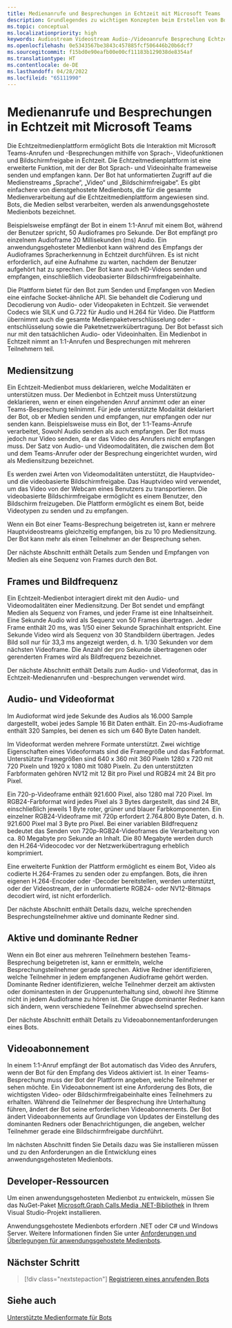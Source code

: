 ```yaml
---
title: Medienanrufe und Besprechungen in Echtzeit mit Microsoft Teams
description: Grundlegendes zu wichtigen Konzepten beim Erstellen von Bots, die Audio- und Videoanrufe in Echtzeit und Onlinebesprechungen durchführen können. Informieren zu Mediensitzungen, Bildfrequenz, Audio-/Videoformat und Referenz zu Entwicklerressourcen
ms.topic: conceptual
ms.localizationpriority: high
keywords: Audiostream Videostream Audio-/Videoanrufe Besprechung Echtzeit Medien anwendungsgehostete Medien dienstgehostete Medien
ms.openlocfilehash: 0e5343567be3843c457885fcf506446b20b6dcf7
ms.sourcegitcommit: f15bd0e90eafb00e00cf11183b129038de8354af
ms.translationtype: HT
ms.contentlocale: de-DE
ms.lasthandoff: 04/28/2022
ms.locfileid: "65111990"
---
```

# <a name="real-time-media-calls-and-meetings-with-microsoft-teams"></a>Medienanrufe und Besprechungen in Echtzeit mit Microsoft Teams

Die Echtzeitmedienplattform ermöglicht Bots die Interaktion mit Microsoft Teams-Anrufen und -Besprechungen mithilfe von Sprach-, Videofunktionen und Bildschirmfreigabe in Echtzeit. Die Echtzeitmedienplattform ist eine erweiterte Funktion, mit der der Bot Sprach- und Videoinhalte frameweise senden und empfangen kann. Der Bot hat unformatierten Zugriff auf die Medienstreams „Sprache“, „Video“ und „Bildschirmfreigabe“. Es gibt einfachere von dienstgehostete Medienbots, die für die gesamte Medienverarbeitung auf die Echtzeitmedienplattform angewiesen sind. Bots, die Medien selbst verarbeiten, werden als anwendungsgehostete Medienbots bezeichnet.

Beispielsweise empfängt der Bot in einem 1:1-Anruf mit einem Bot, während der Benutzer spricht, 50 Audioframes pro Sekunde. Der Bot empfängt pro einzelnem Audioframe 20 Millisekunden (ms) Audio. Ein anwendungsgehosteter Medienbot kann während des Empfangs der Audioframes Spracherkennung in Echtzeit durchführen. Es ist nicht erforderlich, auf eine Aufnahme zu warten, nachdem der Benutzer aufgehört hat zu sprechen. Der Bot kann auch HD-Videos senden und empfangen, einschließlich videobasierter Bildschirmfreigabeinhalte.

Die Plattform bietet für den Bot zum Senden und Empfangen von Medien eine einfache Socket-ähnliche API. Sie behandelt die Codierung und Decodierung von Audio- oder Videopaketen in Echtzeit. Sie verwendet Codecs wie SILK und G.722 für Audio und H.264 für Video. Die Plattform übernimmt auch die gesamte Medienpaketverschlüsselung oder -entschlüsselung sowie die Paketnetzwerkübertragung. Der Bot befasst sich nur mit den tatsächlichen Audio- oder Videoinhalten. Ein Medienbot in Echtzeit nimmt an 1:1-Anrufen und Besprechungen mit mehreren Teilnehmern teil.

## <a name="media-session"></a>Mediensitzung

Ein Echtzeit-Medienbot muss deklarieren, welche Modalitäten er unterstützen muss. Der Medienbot in Echtzeit muss Unterstützung deklarieren, wenn er einen eingehenden Anruf annimmt oder an einer Teams-Besprechung teilnimmt. Für jede unterstützte Modalität deklariert der Bot, ob er Medien senden und empfangen, nur empfangen oder nur senden kann. Beispielsweise muss ein Bot, der 1:1-Teams-Anrufe verarbeitet, Sowohl Audio senden als auch empfangen. Der Bot muss jedoch nur Video senden, da er das Video des Anrufers nicht empfangen muss. Der Satz von Audio- und Videomodalitäten, die zwischen dem Bot und dem Teams-Anrufer oder der Besprechung eingerichtet wurden, wird als Mediensitzung bezeichnet.

Es werden zwei Arten von Videomodalitäten unterstützt, die Hauptvideo- und die videobasierte Bildschirmfreigabe. Das Hauptvideo wird verwendet, um das Video von der Webcam eines Benutzers zu transportieren. Die videobasierte Bildschirmfreigabe ermöglicht es einem Benutzer, den Bildschirm freizugeben. Die Plattform ermöglicht es einem Bot, beide Videotypen zu senden und zu empfangen.

Wenn ein Bot einer Teams-Besprechung beigetreten ist, kann er mehrere Hauptvideostreams gleichzeitig empfangen, bis zu 10 pro Mediensitzung. Der Bot kann mehr als einen Teilnehmer an der Besprechung sehen.

Der nächste Abschnitt enthält Details zum Senden und Empfangen von Medien als eine Sequenz von Frames durch den Bot.

## <a name="frames-and-frame-rate"></a>Frames und Bildfrequenz

Ein Echtzeit-Medienbot interagiert direkt mit den Audio- und Videomodalitäten einer Mediensitzung. Der Bot sendet und empfängt Medien als Sequenz von Frames, und jeder Frame ist eine Inhaltseinheit. Eine Sekunde Audio wird als Sequenz von 50 Frames übertragen. Jeder Frame enthält 20 ms, was 1/50 einer Sekunde Sprachinhalt entspricht. Eine Sekunde Video wird als Sequenz von 30 Standbildern übertragen. Jedes Bild soll nur für 33,3 ms angezeigt werden, d. h. 1/30 Sekunden vor dem nächsten Videoframe. Die Anzahl der pro Sekunde übertragenen oder gerenderten Frames wird als Bildfrequenz bezeichnet.

Der nächste Abschnitt enthält Details zum Audio- und Videoformat, das in Echtzeit-Medienanrufen und -besprechungen verwendet wird.

## <a name="audio-and-video-format"></a>Audio- und Videoformat

Im Audioformat wird jede Sekunde des Audios als 16.000 Sample dargestellt, wobei jedes Sample 16 Bit Daten enthält. Ein 20-ms-Audioframe enthält 320 Samples, bei denen es sich um 640 Byte Daten handelt.

Im Videoformat werden mehrere Formate unterstützt. Zwei wichtige Eigenschaften eines Videoformats sind die Framegröße und das Farbformat. Unterstützte Framegrößen sind 640 x 360 mit 360 Pixeln 1280 x 720 mit 720 Pixeln und 1920 x 1080 mit 1080 Pixeln. Zu den unterstützten Farbformaten gehören NV12 mit 12 Bit pro Pixel und RGB24 mit 24 Bit pro Pixel.

Ein 720-p-Videoframe enthält 921.600 Pixel, also 1280 mal 720 Pixel. Im RGB24-Farbformat wird jedes Pixel als 3 Bytes dargestellt, das sind 24 Bit, einschließlich jeweils 1 Byte roter, grüner und blauer Farbkomponenten. Ein einzelner RGB24-Videoframe mit 720p erfordert 2.764.800 Byte Daten, d. h. 921.600 Pixel mal 3 Byte pro Pixel. Bei einer variablen Bildfrequenz bedeutet das Senden von 720p-RGB24-Videoframes die Verarbeitung von ca. 80 Megabyte pro Sekunde an Inhalt. Die 80 Megabyte werden durch den H.264-Videocodec vor der Netzwerkübertragung erheblich komprimiert.

Eine erweiterte Funktion der Plattform ermöglicht es einem Bot, Video als codierte H.264-Frames zu senden oder zu empfangen. Bots, die ihren eigenen H.264-Encoder oder -Decoder bereitstellen, werden unterstützt, oder der Videostream, der in unformatierte RGB24- oder NV12-Bitmaps decodiert wird, ist nicht erforderlich.

Der nächste Abschnitt enthält Details dazu, welche sprechenden Besprechungsteilnehmer aktive und dominante Redner sind.

## <a name="active-and-dominant-speakers"></a>Aktive und dominante Redner

Wenn ein Bot einer aus mehreren Teilnehmern bestehen Teams-Besprechung beigetreten ist, kann er ermitteln, welche Besprechungsteilnehmer gerade sprechen. Aktive Redner identifizieren, welche Teilnehmer in jedem empfangenen Audioframe gehört werden. Dominante Redner identifizieren, welche Teilnehmer derzeit am aktivsten oder dominantesten in der Gruppenunterhaltung sind, obwohl ihre Stimme nicht in jedem Audioframe zu hören ist. Die Gruppe dominanter Redner kann sich ändern, wenn verschiedene Teilnehmer abwechselnd sprechen.

Der nächste Abschnitt enthält Details zu Videoabonnementanforderungen eines Bots.

## <a name="video-subscription"></a>Videoabonnement

In einem 1:1-Anruf empfängt der Bot automatisch das Video des Anrufers, wenn der Bot für den Empfang des Videos aktiviert ist. In einer Teams-Besprechung muss der Bot der Plattform angeben, welche Teilnehmer er sehen möchte. Ein Videoabonnement ist eine Anforderung des Bots, die wichtigsten Video- oder Bildschirmfreigabeinhalte eines Teilnehmers zu erhalten. Während die Teilnehmer der Besprechung ihre Unterhaltung führen, ändert der Bot seine erforderlichen Videoabonnements. Der Bot ändert Videoabonnements auf Grundlage von Updates der Einstellung des dominanten Redners oder Benachrichtigungen, die angeben, welcher Teilnehmer gerade eine Bildschirmfreigabe durchführt.

Im nächsten Abschnitt finden Sie Details dazu was Sie installieren müssen und zu den Anforderungen an die Entwicklung eines anwendungsgehosteten Medienbots.

## <a name="developer-resources"></a>Developer-Ressourcen

Um einen anwendungsgehosteten Medienbot zu entwickeln, müssen Sie das NuGet-Paket [Microsoft.Graph Calls.Media .NET-Bibliothek](https://www.nuget.org/packages/Microsoft.Graph.Communications.Calls.Media/) in Ihrem Visual Studio-Projekt installieren.

Anwendungsgehostete Medienbots erfordern .NET oder C# und Windows Server. Weitere Informationen finden Sie unter [Anforderungen und Überlegungen für anwendungsgehostete Medienbots](requirements-considerations-application-hosted-media-bots.md#c-or-net-and-windows-server-for-development).

## <a name="next-step"></a>Nächster Schritt

> [!div class="nextstepaction"]
> [Registrieren eines anrufenden Bots](~/bots/calls-and-meetings/registering-calling-bot.md)

## <a name="see-also"></a>Siehe auch

[Unterstützte Medienformate für Bots](~/resources/media-formats.md)
